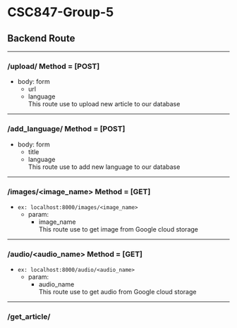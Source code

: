 # CSC847-Group-5

## Backend Route
---
### /upload/ Method = [POST] 
- body: form
    - url
    - language\
    This route use to upload new article to our database

---
### /add_language/ Method = [POST]
- body: form
    - title
    - language\
    This route use to add new language to our database
---

### /images/<image_name> Method = [GET]
- ```ex: localhost:8000/images/<image_name>```
    - param:
        - image_name\
    This route use to get image from Google cloud storage
---

### /audio/<audio_name> Method = [GET]
- ```ex: localhost:8000/audio/<audio_name>```
    - param:
        - audio_name\
    This route use to get audio from Google cloud storage
---

### /get_article/<title> Method = [GET]
- ```ex: localhost:8000/get_article/<title>```
    - param:
        - title\
    This route use to get specific document from firestore
---

### /index/ Method = [GET]
- ```ex: localhost:8000/index/```\
    This route use to get all document from firestore
   
- **optional**
    ### ```/index/<category> Method = [GET]```
    ```ex: localhost:8000/index/tech```
    - param:
        - category\
    This route use to get all document from firestore that have specific category
---

### /index/<category> Method = [GET]
- ```ex: localhost:8000/index/tech```
    - param:
        - category\
    This route use to get all document from firestore that have specific category
---

### /get_language/ Method = [GET]
- ```ex: localhost:8000/get_language/```\
    This route use to get all language supported by backend
---

### /get_category/ Method = [GET]
- ```ex: localhost:8000/get_category/```\
    This route use to get all distinct category in firestore document
---

### /delete_article/<title> Method = [GET]
- ```ex: localhost:8000/delete_article/<title>```
    - param:
        - title\
    This route use to delete specific news from firestore and all related file
---

